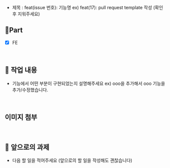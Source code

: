 - 제목 : feat(issue 번호): 기능명
  ex) feat(17): pull request template 작성
  (확인 후 지워주세요)

## 🔘Part
- [x] FE

  <br/>

## 🔎 작업 내용

- 기능에서 어떤 부분이 구현되었는지 설명해주세요
  ex) ooo을 추가해서 ooo 기능을 추가/수정했습니다.

  <br/>

## 이미지 첨부

<br/>

## 🔧 앞으로의 과제

- 다음 할 일을 적어주세요 (앞으로의 할 일을 작성해도 괜찮습니다)

  <br/>
